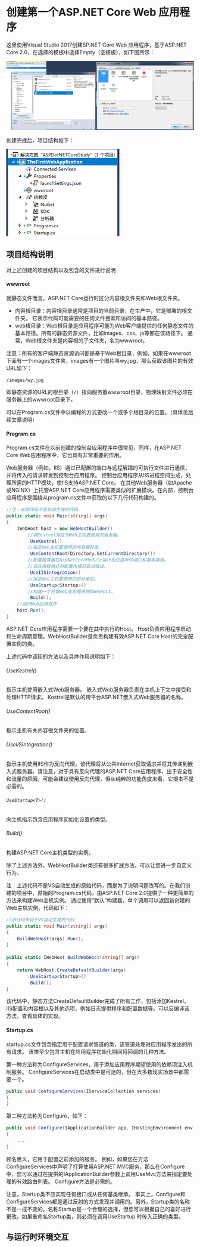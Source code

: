 # 创建第一个ASP.NET Core Web 应用程序

这里使用Visual Studio 2017创建SP.NET Core Web 应用程序，基于ASP.NET Core 2.0，在选择的模板中选择Empty（空模板），如下图所示：

![create_webapp](assets/create_webapp.png)

创建完成后，项目结构如下：

![webappjiegou](assets/webappjiegou.png)



## 项目结构说明

对上述创建的项目结构以及包含的文件进行说明

#### wwwroot

就静态文件而言，ASP.NET Core运行时区分内容根文件夹和Web根文件夹。

- 内容根目录：内容根目录通常是项目的当前目录，在生产中，它是部署的根文件夹。 它表示代码可能需要的任何文件搜索和访问的基本路径。
- web根目录：Web根目录是应用程序可能为Web客户端提供的任何静态文件的基本路径。所有的静态资源文件，比如images、css、js等都在该路径下。 通常，Web根文件夹是内容根的子文件夹，名为wwwroot。

注意：所有的客户端静态资源访问都是基于Web根目录，例如，如果在wwwroot下面有一个images文件夹，images有一个图片叫wy.jpg，那么获取该图片的有效URL如下：

    /images/wy.jpg

即静态资源的URL的根目录（`/`）指向服务器wwwroot目录，物理映射文件必须在服务器上的wwwroot目录下。

可以在Program.cs文件中以编程的方式更改一个或多个根目录的位置。（具体见后续文章说明）

#### Program.cs

Program.cs文件在以前创建的控制台应用程序中很常见，同样，在ASP.NET Core Web应用程序中，它也具有非常重要的作用。

Web服务器（例如，IIS）通过已配置的端口与远程解耦的可执行文件进行通信，并将传入的请求转发到控制台应用程序。 控制台应用程序从IIS进程空间生成，处理所需的HTTP模块，使IIS支持ASP.NET Core。 在其他Web服务器（如Apache或NGINX）上托管ASP.NET Core应用程序需要类似的扩展模块。在内部，控制台应用程序是围绕从program.cs文件中获取的以下几行代码构建的。

```c#
//注：此段代码不是自动生成的代码
public static void Main(string[] args)
{
    IWebHost host = new WebHostBuilder()
        //将Kestrel指定为Web主机要使用的服务器。
        .UseKestrel()
        //指定Web主机要使用的内容根目录。
        .UseContentRoot(Directory.GetCurrentDirectory())
        //配置服务器在AspNetCoreModule运行后应监听的端口和基本路径。
        //该应用程序还将配置为捕获启动错误。
        .UseIISIntegration()
        //指定Web主机要使用的启动类型。
        .UseStartup<Startup>()
        //构建一个托管Web应用程序的IWebHost。
        .Build();
    //运行Web应用程序
    host.Run();
}
```

ASP.NET Core应用程序需要一个要在其中执行的Host。 Host负责应用程序启动和生命周期管理。WebHostBuilder是负责构建有效ASP.NET Core Host的完全配置实例的类。

上述代码中调用的方法以及具体作用说明如下：

###### UseKestrel()

指示主机使用嵌入式Web服务器。 嵌入式Web服务器负责在主机上下文中接受和处理HTTP请求。 Kestrel是默认的跨平台ASP.NET嵌入式Web服务器的名称。

###### UseContentRoot()

指示主机有关内容根文件夹的位置。

###### UseIISIntegration()

指示主机使用IIS作为反向代理，该代理将从公共Internet获取请求并将其传递到嵌入式服务器。请注意，对于具有反向代理的ASP.NET Core应用程序，出于安全性和流量的原因，可能会建议使用反向代理，但从纯粹的功能角度来看，它根本不是必需的。

###### `UseStartup<T>()`

向主机指示包含应用程序初始化设置的类型。

###### Build()

构建ASP.NET Core主机类型的实例。

除了上述方法外，WebHostBuilder类还有很多扩展方法，可以让您进一步自定义行为。

注：上述代码不是VS自动生成的原始代码，而是为了说明问题改写的。在我们创建的项目中，原始的Program.cs代码，由ASP.NET Core 2.0提供了一种更简单的方法来构建Web主机实例。 通过使用“默认”构建器，单个调用可以返回新创建的Web主机实例，代码如下：

```c#
//该代码来自于VS自动生成的代码
public static void Main(string[] args)
{
    BuildWebHost(args).Run();
}

public static IWebHost BuildWebHost(string[] args)
{
    return WebHost.CreateDefaultBuilder(args)
        .UseStartup<Startup>()
        .Build();
}
```

该代码中，静态方法CreateDefaultBuilder完成了所有工作，包括添加Kestrel，IIS配置和内容根以及其他选项，例如日志提供程序和配置数据等。可以反编译该方法，查看具体的实现。

#### Startup.cs

startup.cs文件包含指定用于配置请求管道的类，该管道处理对应用程序发出的所有请求。 该类至少包含主机在应用程序初始化期间将回调的几种方法。 

第一种方法称为ConfigureServices，用于添加应用程序期望使用的依赖项注入机制服务。 ConfigureServices在启动类中是可选的，但在大多数现实场景中都需要一个。

```c#
public void ConfigureServices(IServiceCollection services)
{
}
```

第二种方法称为Configure，如下：

```c#
public void Configure(IApplicationBuilder app, IHostingEnvironment env)
{
   	...
}
```

顾名思义，它用于配置之前添加的服务。 例如，如果您在方法ConfigureServices中声明了打算使用ASP.NET MVC服务，那么在Configure中，您可以通过在提供的IApplicationBuilder参数上调用UseMvc方法来指定要处理的有效路由列表。 Configure方法是必需的。 

注意，Startup类不应实现任何接口或从任何基类继承。 事实上，Configure和ConfigureServices都是通过反射的方式发现并调用的。另外，Startup类的名称不是一成不变的。名称Startup是一个合理的选择，但您可以根据自己的喜好进行更改。如果重命名Startup类，则必须在调用UseStartup <T>时传入正确的类型。 

## 与运行时环境交互



























